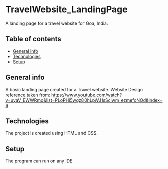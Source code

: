 # TravelWebsite_LandingPage
A landing page for a travel website for Goa, India.

## Table of contents
* [General info](#general-info)
* [Technologies](#technologies)
* [Setup](#setup)

## General info
 A basic landing page created for a Travel website.
 Website Design reference taken from: https://www.youtube.com/watch?v=uyaV_EWWRmo&list=PLoPHi5wgz80hLpWJ1sSclwm_ezmefoNQd&index=6
	
## Technologies
The project is created using HTML and CSS.
	
## Setup
The program can run on any IDE.
